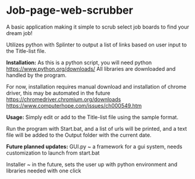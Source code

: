 # Job-page-web-scrubber
A basic application making it simple to scrub select job boards to find your dream job!

Utilizes python with Splinter to output a list of links based on user input to the Title-list file.

**Installation:**
As this is a python script, you will need python https://www.python.org/downloads/
All libraries are downloaded and handled by the program.

For now, installation requires manual download and installation of chrome driver, this may be automated in the future
https://chromedriver.chromium.org/downloads
https://www.computerhope.com/issues/ch000549.htm

**Usage:**
Simply edit or add to the Title-list file using the sample format.

Run the program with Start.bat, and a list of urls will be printed, and a text file will be added to the Output folder with the current date.

**Future planned updates:**
GUI.py ~ a framework for a gui system, needs customization to launch from start.bat

Installer ~ in the future, sets the user up with python environment and libraries needed with one click